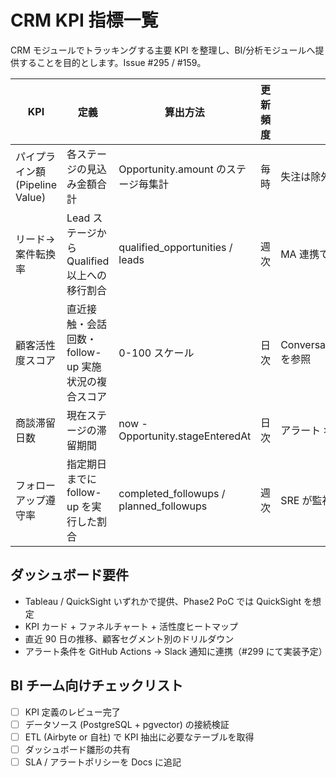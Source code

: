 # CRM KPI 指標一覧

CRM モジュールでトラッキングする主要 KPI を整理し、BI/分析モジュールへ提供することを目的とします。Issue #295 / #159。

| KPI | 定義 | 算出方法 | 更新頻度 | 備考 |
|-----|------|----------|-----------|------|
| パイプライン額 (Pipeline Value) | 各ステージの見込み金額合計 | Opportunity.amount のステージ毎集計 | 毎時 | 失注は除外 |
| リード→案件転換率 | Lead ステージから Qualified 以上への移行割合 | qualified_opportunities / leads | 週次 | MA 連携で自動補完 |
| 顧客活性度スコア | 直近接触・会話回数・follow-up 実施状況の複合スコア | 0-100 スケール | 日次 | ConversationSummary.followUps を参照 |
| 商談滞留日数 | 現在ステージの滞留期間 | now - Opportunity.stageEnteredAt | 日次 | アラート >14 日 |
| フォローアップ遵守率 | 指定期日までに follow-up を実行した割合 | completed_followups / planned_followups | 週次 | SRE が監視 |

## ダッシュボード要件
- Tableau / QuickSight いずれかで提供、Phase2 PoC では QuickSight を想定
- KPI カード + ファネルチャート + 活性度ヒートマップ
- 直近 90 日の推移、顧客セグメント別のドリルダウン
- アラート条件を GitHub Actions → Slack 通知に連携（#299 にて実装予定）

## BI チーム向けチェックリスト
- [ ] KPI 定義のレビュー完了
- [ ] データソース (PostgreSQL + pgvector) の接続検証
- [ ] ETL (Airbyte or 自社) で KPI 抽出に必要なテーブルを取得
- [ ] ダッシュボード雛形の共有
- [ ] SLA / アラートポリシーを Docs に追記
